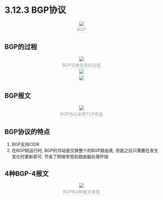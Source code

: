 # 3.12.3 BGP协议

<center><img src="https://youpai.roccoshi.top/img/20200714175336.png"><br><div style="border-bottom: 1px solid #d9d9d9;display: inline-block;color: #999;    padding: 2px;">BGP</div> </center>

## BGP的过程

<center><img src="https://youpai.roccoshi.top/img/20200714175416.png"><br><div style="border-bottom: 1px solid #d9d9d9;display: inline-block;color: #999;    padding: 2px;">BGP交换信息的过程</div> </center>

<center><img src="https://youpai.roccoshi.top/img/20200714175445.png"><br><div style="border-bottom: 1px solid #d9d9d9;display: inline-block;color: #999;    padding: 2px;"></div> </center>

<center><img src="https://youpai.roccoshi.top/img/20200714175530.png"><br><div style="border-bottom: 1px solid #d9d9d9;display: inline-block;color: #999;    padding: 2px;"></div> </center>

## BGP报文

<center><img src="https://youpai.roccoshi.top/img/20200714180229.png"><br><div style="border-bottom: 1px solid #d9d9d9;display: inline-block;color: #999;    padding: 2px;">BGP协议采用TCP传送</div> </center>

## BGP协议的特点

1. BGP支持CIDR
2. 在BGP刚运行时, BGP的邻站是交换整个的BGP路由表, 但是之后只需要在发生变化时更新即可. 节省了网络带宽和路由器处理开销

## 4种BGP-4报文

<center><img src="https://youpai.roccoshi.top/img/20200714180516.png"><br><div style="border-bottom: 1px solid #d9d9d9;display: inline-block;color: #999;    padding: 2px;">BGP的4种报文类型</div> </center>





